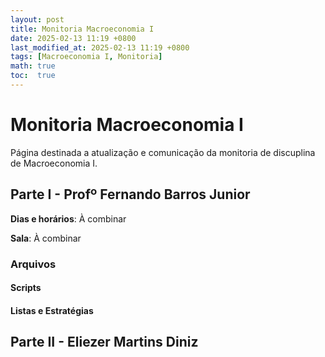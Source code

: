 ```yaml
---
layout: post
title: Monitoria Macroeconomia I
date: 2025-02-13 11:19 +0800
last_modified_at: 2025-02-13 11:19 +0800
tags: [Macroeconomia I, Monitoria]
math: true
toc:  true
---
```


# Monitoria Macroeconomia I

Página destinada a atualização e comunicação da monitoria de discuplina de Macroeconomia I.


## Parte I - Profº Fernando Barros Junior

**Dias e horários**: À combinar

**Sala**: À combinar

### Arquivos

#### Scripts


#### Listas e Estratégias


## Parte II - Eliezer Martins Diniz